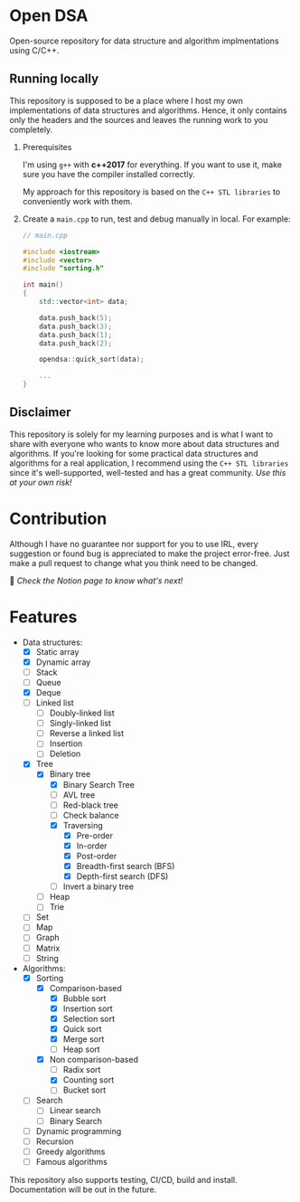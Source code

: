 # Open DSA

Open-source repository for data structure and algorithm implmentations using C/C++.

## Running locally

This repository is supposed to be a place where I host my own implementations of data structures and algorithms. Hence, it only contains only the headers and the sources and leaves the running work to you completely.

1.  Prerequisites

    I'm using `g++` with **c++2017** for everything. If you want to use it, make sure you have the compiler installed correctly.

    My approach for this repository is based on the `C++ STL libraries` to conveniently work with them.

2.  Create a `main.cpp` to run, test and debug manually in local. For example:

    ```cpp
    // main.cpp

    #include <iostream>
    #include <vector>
    #include "sorting.h"

    int main()
    {
        std::vector<int> data;

        data.push_back(5);
        data.push_back(3);
        data.push_back(1);
        data.push_back(2);

        opendsa::quick_sort(data);

        ...
    }

    ```

## Disclaimer

This repository is solely for my learning purposes and is what I want to share with everyone who wants to know more about data structures and algorithms. If you're looking for some practical data structures and algorithms for a real application, I recommend using the `C++ STL libraries` since it's well-supported, well-tested and has a great community. _Use this at your own risk!_

# Contribution

Although I have no guarantee nor support for you to use IRL, every suggestion or found bug is appreciated to make the project error-free. Just make a pull request to change what you think need to be changed.

:tada: _Check the Notion page to know what's next!_

# Features

- Data structures:
  - [X] Static array
  - [X] Dynamic array
  - [ ] Stack
  - [ ] Queue
  - [X] Deque
  - [ ] Linked list
    - [ ] Doubly-linked list
    - [ ] Singly-linked list
    - [ ] Reverse a linked list
    - [ ] Insertion
    - [ ] Deletion
  - [X] Tree
    - [X] Binary tree
      - [X] Binary Search Tree
      - [ ] AVL tree
      - [ ] Red-black tree
      - [ ] Check balance
      - [X] Traversing
        - [X] Pre-order
        - [X] In-order
        - [X] Post-order
        - [X] Breadth-first search (BFS)
        - [X] Depth-first search (DFS)
      - [ ] Invert a binary tree
     - [ ] Heap
    - [ ] Trie
  - [ ] Set
  - [ ] Map
  - [ ] Graph
  - [ ] Matrix
  - [ ] String

- Algorithms:
  - [X] Sorting
    - [X] Comparison-based
      - [X] Bubble sort
      - [X] Insertion sort
      - [X] Selection sort
      - [X] Quick sort
      - [X] Merge sort
      - [ ] Heap sort
    - [X] Non comparison-based
      - [ ] Radix sort
      - [X] Counting sort
      - [ ] Bucket sort
  - [ ] Search
    - [ ] Linear search
    - [ ] Binary Search
  - [ ] Dynamic programming
  - [ ] Recursion
  - [ ] Greedy algorithms
  - [ ] Famous algorithms

This repository also supports testing, CI/CD, build and install. Documentation will be out in the future.
